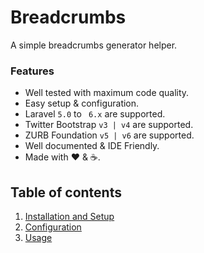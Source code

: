# Breadcrumbs

A simple breadcrumbs generator helper.

### Features

  * Well tested with maximum code quality.
  * Easy setup &amp; configuration.
  * Laravel `5.0` to ` 6.x` are supported.
  * Twitter Bootstrap `v3 | v4` are supported.
  * ZURB Foundation `v5 | v6` are supported.
  * Well documented &amp; IDE Friendly.
  * Made with :heart: &amp; :coffee:.

## Table of contents

  1. [Installation and Setup](1-Installation-and-Setup.md)
  2. [Configuration](2-Configuration.md)
  3. [Usage](3-Usage.md)
